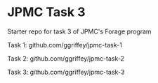 # JPMC Task 3
Starter repo for task 3 of JPMC's Forage program

Task 1: github.com/ggriffey/jpmc-task-1

Task 2: github.com/ggriffey/jpmc-task-2

Task 3: github.com/ggriffey/jpmc-task-3
